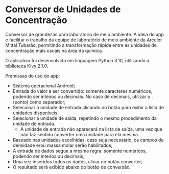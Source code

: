 # Conversor de Unidades de Concentração
Conversor de grandezas para laboratorio de meio ambiente. A ideia do app é facilitar o trabalho da equipe de laboratório de meio ambiente da Arcelor Mittal Tubarão, permitindo a transformação rápida entre as unidades de concentração mais usuais na área da química.

O aplicativo foi desenvolvido em linguagem Python 3.10, utilizando a biblioteca Kivy 2.1.0.

Premissas do uso do app:
*   Sistema operacional Android;
*   Entrada do valor a ser convertido: somente caracteres numéricos, podendo ser inteiros ou decimais. No caso de decimais, utilizar o . (ponto) como separador;
*   Selecionar a unidade de entrada clicando no botão para exibir a lista de unidades disponíveis;
*   Selecionar a unidade de saída, repetindo o mesmo procedimento da unidade de entrada.
    - A unidade de entrada não aparecerá na lista de saída, uma vez que não faz sentido converter uma unidade para ela mesma.
*   Baseado nas unidades escolhidas, caso seja necessário, os campos de densidade e/ou massa molar serão habilitados;
*   A entrada de dados segue a mesma regra: somente numéricos, podendo ser inteiros ou decimais;
*   Uma vez inseridos todos os dados, clicar no botão converter;
*   O resultado será exibido abaixo do botão de conversão.
  
